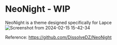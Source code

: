 # NeoNight - WIP
NeoNight is a theme designed specifically for Lapce
﻿![Screenshot from 2024-02-15 15-42-34](https://github.com/DissolveDZ/NeoNight/assets/68782699/093ada5a-6654-4dc5-8adb-fb43e65c9543)

Reference: https://github.com/DissolveDZ/NeoNight
